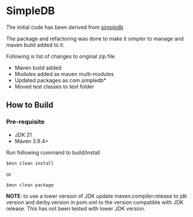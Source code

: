 # SimpleDB

The initial code has been derived from [simpledb](http://www.cs.bc.edu/~sciore/simpledb/)

The package and refactoring was done to make it simpler to manage and maven build added to it.

Following is list of changes to original zip file
- Maven build added
- Modules added as maven multi-modules
- Updated packages as com.simpledb*
- Moved test classes to test folder

## How to Build

### Pre-requisite

- JDK 21
- Maven 3.9.4+

Run following command to build/install

`$mvn clean install`

or

`$mvn clean package`

__NOTE__: to use a lower version of JDK update maven.compiler.release to jdk version and derby.version in pom.xml to the version compatible with JDK release.
This has not been tested with lower JDK version.